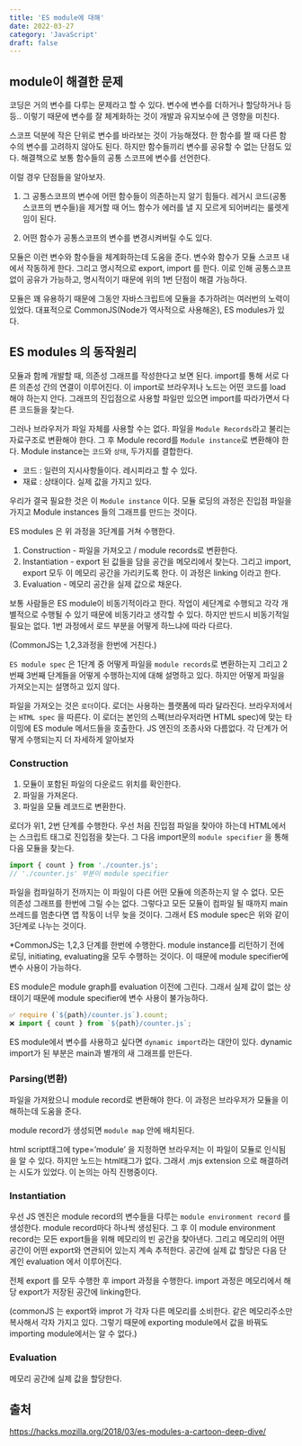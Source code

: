 ```yaml
---
title: 'ES module에 대해'
date: 2022-03-27
category: 'JavaScript'
draft: false
---
```


## module이 해결한 문제

코딩은 거의 변수를 다루는 문제라고 할 수 있다. 변수에 변수를 더하거나 할당하거나 등등.. 이렇기 때문에 변수를 잘 체계화하는 것이 개발과 유지보수에 큰 영향을 미친다.

스코프 덕분에 작은 단위로 변수를 바라보는 것이 가능해졌다. 한 함수를 짤 때 다른 함수의 변수를 고려하지 않아도 된다. 하지만 함수들끼리 변수를 공유할 수 없는 단점도 있다. 해결책으로 보통 함수들의 공통 스코프에 변수를 선언한다.

이럴 경우 단점들을 알아보자.

1.  그 공통스코프의 변수에 어떤 함수들이 의존하는지 알기 힘들다. 레거시 코드(공통스코프의 변수들)을 제거할 때 어느 함수가 에러를 낼 지 모르게 되어버리는 룰렛게임이 된다.

2.  어떤 함수가 공통스코프의 변수를 변경시켜버릴 수도 있다.

모듈은 이런 변수와 함수들을 체계화하는데 도움을 준다. 변수와 함수가 모듈 스코프 내에서 작동하게 한다. 그리고 명시적으로 export, import 를 한다. 이로 인해 공통스코프 없이 공유가 가능하고, 명시적이기 때문에 위의 1번 단점이 해결 가능하다.

모듈은 꽤 유용하기 때문에 그동안 자바스크립트에 모듈을 추가하려는 여러번의 노력이 있었다. 대표적으로 CommonJS(Node가 역사적으로 사용해온), ES modules가 있다.

## ES modules 의 동작원리

모듈과 함께 개발할 때, 의존성 그래프를 작성한다고 보면 된다. import를 통해 서로 다른 의존성 간의 연결이 이루어진다. 이 import로 브라우저나 노드는 어떤 코드를 load해야 하는지 안다. 그래프의 진입점으로 사용할 파일만 있으면 import를 따라가면서 다른 코드들을 찾는다.

그러나 브라우저가 파일 자체를 사용할 수는 없다. 파일을 `Module Records`라고 불리는 자료구조로 변환해야 한다. 그 후 Module record를 `Module instance`로 변환해야 한다. Module instance는 `코드`와 `상태`, 두가지를 결합한다.

- 코드 : 일련의 지시사항들이다. 레시피라고 할 수 있다.
- 재료 : 상태이다. 실제 값을 가지고 있다.

우리가 결국 필요한 것은 이 `Module instance` 이다. 모듈 로딩의 과정은 진입점 파일을 가지고 Module instances 들의 그래프를 만드는 것이다.

ES modules 은 위 과정을 3단계를 거쳐 수행한다.

1. Construction - 파일을 가져오고 / module records로 변환한다.
2. Instantiation - export 된 값들을 담을 공간을 메모리에서 찾는다. 그리고 import, export 모두 이 메모리 공간을 가리키도록 한다. 이 과정은 linking 이라고 한다.
3. Evaluation - 메모리 공간을 실제 값으로 채운다.

보통 사람들은 ES module이 비동기적이라고 한다. 작업이 세단계로 수행되고 각각 개별적으로 수행될 수 있기 때문에 비동기라고 생각할 수 있다. 하지만 반드시 비동기적일 필요는 없다. 1번 과정에서 로드 부분을 어떻게 하느냐에 따라 다르다.

(CommonJS는 1,2,3과정을 한번에 거친다.)

`ES module spec` 은 1단계 중 어떻게 파일을 `module records`로 변환하는지 그리고 2번째 3번째 단계들을 어떻게 수행하는지에 대해 설명하고 있다. 하지만 어떻게 파일을 가져오는지는 설명하고 있지 않다.

파일을 가져오는 것은 `로더`이다. 로더는 사용하는 플랫폼에 따라 달라진다. 브라우저에서는 `HTML spec` 을 따른다. 이 로더는 본인의 스펙(브라우저라면 HTML spec)에 맞는 타이밍에 ES module 메서드들을 호출한다. JS 엔진의 조종사와 다름없다. 각 단계가 어떻게 수행되는지 더 자세하게 알아보자

### Construction

1. 모듈이 포함된 파일의 다운로드 위치를 확인한다.
2. 파일을 가져온다.
3. 파일을 모듈 레코드로 변환한다.

로더가 위1, 2번 단계를 수행한다. 우선 처음 진입점 파일을 찾아야 하는데 HTML에서는 스크립트 태그로 진입점을 찾는다. 그 다음 import문의 `module specifier` 을 통해 다음 모듈을 찾는다.

```jsx
import { count } from './counter.js';
// './counter.js' 부분이 module specifier
```

파일을 컴파일하기 전까지는 이 파일이 다른 어떤 모듈에 의존하는지 알 수 없다. 모든 의존성 그래프를 한번에 그릴 수는 없다. 그렇다고 모든 모듈이 컴파일 될 때까지 main 쓰레드를 멈춘다면 앱 작동이 너무 늦을 것이다. 그래서 ES module spec은 위와 같이 3단계로 나누는 것이다.

\*CommonJS는 1,2,3 단계를 한번에 수행한다. module instance를 리턴하기 전에 로딩, initiating, evaluating을 모두 수행하는 것이다. 이 때문에 module specifier에 변수 사용이 가능하다.

ES module은 module graph를 evaluation 이전에 그린다. 그래서 실제 값이 없는 상태이기 때문에 module specifier에 변수 사용이 불가능하다.

```jsx
✅ require (`${path}/counter.js`).count;
❌ import { count } from `${path}/counter.js`;
```

ES module에서 변수를 사용하고 싶다면 `dynamic import`라는 대안이 있다. dynamic import가 된 부분은 main과 별개의 새 그래프를 만든다.

### Parsing(변환)

파일을 가져왔으니 module record로 변환해야 한다. 이 과정은 브라우저가 모듈을 이해하는데 도움을 준다.

module record가 생성되면 `module map` 안에 배치된다.

html script태그에 type=’module’ 을 지정하면 브라우저는 이 파일이 모듈로 인식됨을 알 수 있다. 하지만 노드는 html태그가 없다. 그래서 .mjs extension 으로 해결하려는 시도가 있었다. 이 논의는 아직 진행중이다.

### Instantiation

우선 JS 엔진은 module record의 변수들을 다루는 `module environment record` 를 생성한다. module record마다 하나씩 생성된다. 그 후 이 module environment record는 모든 export들을 위해 메모리의 빈 공간을 찾아낸다. 그리고 메모리의 어떤 공간이 어떤 export와 연관되어 있는지 계속 추적한다. 공간에 실제 값 할당은 다음 단계인 evaluation 에서 이루어진다.

전체 export 를 모두 수행한 후 import 과정을 수행한다. import 과정은 메모리에서 해당 export가 저장된 공간에 linking한다.

(commonJS 는 export와 improt 가 각자 다른 메모리를 소비한다. 같은 메모리주소만 복사해서 각자 가지고 있다. 그렇기 때문에 exporting module에서 값을 바꿔도 importing module에서는 알 수 없다.)

### Evaluation

메모리 공간에 실제 값을 할당한다.

## 출처

https://hacks.mozilla.org/2018/03/es-modules-a-cartoon-deep-dive/
